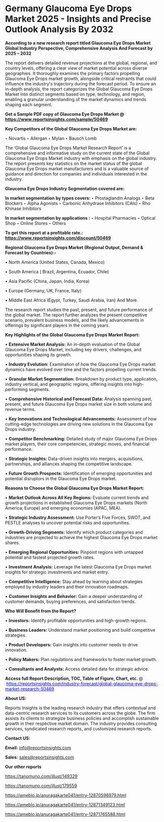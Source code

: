 # Germany Glaucoma Eye Drops Market 2025 - Insights and Precise Outlook Analysis By 2032

<strong>According to a new research report titled Glaucoma Eye Drops Market Global Industry Perspective, Comprehensive Analysis And Forecast by 2025 – 2032</strong>

The report delivers detailed revenue projections at the global, regional, and country levels, offering a clear view of market potential across diverse geographies. It thoroughly examines the primary factors propelling Glaucoma Eye Drops market growth, alongside critical restraints that could influence the industry's trajectory during the forecast period. To ensure an in-depth analysis, the report categorizes the Global Glaucoma Eye Drops Market into distinct segments based on type, technology, and region, enabling a granular understanding of the market dynamics and trends shaping each segment.

<strong>Get a Sample PDF copy of Glaucoma Eye Drops Market </strong><strong>@<a href=https://www.reportsinsights.com/sample/50469 style=color:#0000ff;> https://www.reportsinsights.com/sample/50469</a></strong></font>

<strong>Key Competitors of the Global Glaucoma Eye Drops Market are:</strong>

‣ Novartis
‣ Allergan
‣ Mylan
‣ Bausch  Lomb

The ‘Global Glaucoma Eye Drops Market Research Report’ is a comprehensive and informative study on the current state of the Global Glaucoma Eye Drops Market industry with emphasis on the global industry. The report presents key statistics on the market status of the global Glaucoma Eye Drops market manufacturers and is a valuable source of guidance and direction for companies and individuals interested in the industry.

<strong>Glaucoma Eye Drops Industry Segmentation covered are:</strong>

<strong>In market segmentation by types covers: </strong> 
‣ Prostaglandin Analogs
‣ Beta Blockers
‣ Alpha Agonists
‣ Carbonic Anhydrase Inhibitors (CAIs)
‣ Rho Khinase Inhibitors

<strong>In market segmentation by applications :</strong> 
‣ Hospital Pharmacies
‣ Optical Shop
‣ Online Stores
‣ Others

<strong>To get this report at a profitable rate.: <a href=https://www.reportsinsights.com/discount/50469 style=color:#0000ff;>https://www.reportsinsights.com/discount/50469</a></strong></font>

<strong>Regional Glaucoma Eye Drops Market (Regional Output, Demand &amp; Forecast by Countries):-</strong>

• North America (United States, Canada, Mexico)

• South America ( Brazil, Argentina, Ecuador, Chile)

• Asia Pacific (China, Japan, India, Korea)

• Europe (Germany, UK, France, Italy)

• Middle East Africa (Egypt, Turkey, Saudi Arabia, Iran) And More.

The research report studies the past, present, and future performance of the global market. The report further analyzes the present competitive scenario, prevalent business models, and the likely advancements in offerings by significant players in the coming years.

<strong>Key Highlights of the Global Glaucoma Eye Drops Market Report:</strong>

• <strong>Extensive Market Analysis:</strong> An in-depth evaluation of the Global Glaucoma Eye Drops Market, including key drivers, challenges, and opportunities shaping its growth.

• <strong>Industry Evolution:</strong> Examination of how the Glaucoma Eye Drops market dynamics have evolved over time and the factors propelling current trends.

• <strong>Granular Market Segmentation:</strong> Breakdown by product type, application, industry vertical, and geographic regions, offering insights into high-performing segments.

• <strong>Comprehensive Historical and Forecast Data:</strong> Analysis spanning past, present, and future Glaucoma Eye Drops market size in both volume and revenue terms.

• <strong>Key Innovations and Technological Advancements:</strong> Assessment of how cutting-edge technologies are driving new solutions in the Glaucoma Eye Drops industry.

• <strong>Competitor Benchmarking:</strong> Detailed study of major Glaucoma Eye Drops market players, their core competencies, strategic moves, and financial performance.

• <strong>Strategic Insights:</strong> Data-driven insights into mergers, acquisitions, partnerships, and alliances shaping the competitive landscape.

• <strong>Future Growth Prospects:</strong> Identification of emerging opportunities and potential disruptors in the Glaucoma Eye Drops market.

<strong>Reasons to Choose the Global Glaucoma Eye Drops Market Report:</strong>

• <strong>Market Outlook Across All Key Regions:</strong> Evaluate current trends and growth projections in established Glaucoma Eye Drops markets (North America, Europe) and emerging economies (APAC, MEA).

• <strong>Strategic Industry Assessment:</strong> Use Porter’s Five Forces, SWOT, and PESTLE analyses to uncover potential risks and opportunities.

• <strong>Growth-Driving Segments:</strong> Identify which product categories and industries are projected to achieve the highest Glaucoma Eye Drops market shares.

• <strong>Emerging Regional Opportunities:</strong> Pinpoint regions with untapped potential and fastest projected growth rates.

• <strong>Investment Analysis:</strong> Leverage the latest Glaucoma Eye Drops market insights for strategic investments and market entry.

• <strong>Competitive Intelligence:</strong> Stay ahead by learning about strategies employed by industry leaders and their innovation roadmaps.

• <strong>Customer Insights and Behavior:</strong> Gain a deeper understanding of customer demands, buying preferences, and satisfaction trends.

<strong>Who Will Benefit from the Report?</strong>

• <strong>Investors:</strong> Identify profitable opportunities and high-growth regions.

• <strong>Business Leaders:</strong> Understand market positioning and build competitive strategies.

• <strong>Product Developers:</strong> Gain insights into customer needs to drive innovation.

• <strong>Policy Makers:</strong> Plan regulations and frameworks to foster market growth.

• <strong>Consultants and Analysts:</strong> Access detailed data for strategic advice.
</ul>
<strong>Access full Report Description, TOC, Table of Figure, Chart, etc. </strong>@  <a href=https://reportsinsights.com/industry-forecast/global-glaucoma-eye-drops-market-research-50469 style=color:#0000ff;>https://reportsinsights.com/industry-forecast/global-glaucoma-eye-drops-market-research-50469</a></font>

<strong><strong>About US</strong>:</strong>

Reports Insights is the leading research industry that offers contextual and data-centric research services to its customers across the globe. The firm assists its clients to strategize business policies and accomplish sustainable growth in their respective market domain. The industry provides consulting services, syndicated research reports, and customized research reports.

<strong>Contact US:</strong>

<p class=""""><b>Email:</b> <a href=mailto:info@reportsinsights.com>info@reportsinsights.com</a></p>
<p class=""""><b>Sales:</b> <a href=mailto:sales@reportsinsights.com>sales@reportsinsights.com</a></p>

<strong>Our other reports</strong>

<a href=https://tanomuno.com/illust/149329>https://tanomuno.com/illust/149329</a>

<a href=https://tanomuno.com/illust/179559>https://tanomuno.com/illust/179559</a>

<a href=https://ameblo.jp/anuragakarte041/entry-12870596979.html>https://ameblo.jp/anuragakarte041/entry-12870596979.html</a>

<a href=https://ameblo.jp/anuragakarte041/entry-12871349123.html>https://ameblo.jp/anuragakarte041/entry-12871349123.html</a>

<a href=https://ameblo.jp/anuragakarte041/entry-12871765588.html>https://ameblo.jp/anuragakarte041/entry-12871765588.html</a>
